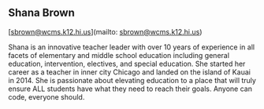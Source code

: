 ## Shana Brown

[sbrown@wcms.k12.hi.us](mailto: sbrown@wcms.k12.hi.us)

Shana is an innovative teacher leader with over 10 years of experience in all facets of elementary and middle school education including general education, intervention, electives, and special education.  She started her career as a teacher in inner city Chicago and landed on the island of Kauai in 2014.  She is passionate about elevating education to a place that will truly ensure ALL students have what they need to reach their goals.  Anyone can code, everyone should.
